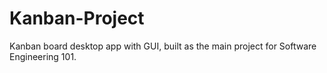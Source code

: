 # Kanban-Project
Kanban board desktop app with GUI, built as the main project for Software Engineering 101.
